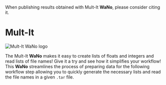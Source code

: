 
When publishing results obtained with Mult-It **WaNo**, please consider citing it.

# Mult-It

![Mult-It WaNo logo](https://raw.githubusercontent.com/KIT-Workflows/Mult-It/main/mult-It_logo.png)

The Mult-It **WaNo** makes it easy to create lists of floats and integers and read lists of file names! Give it a try and see how it simplifies your workflow! This **WaNo** streamlines the process of preparing data for the following workflow step allowing you to quickly generate the necessary lists and read the file names in a given `.tar` file.

